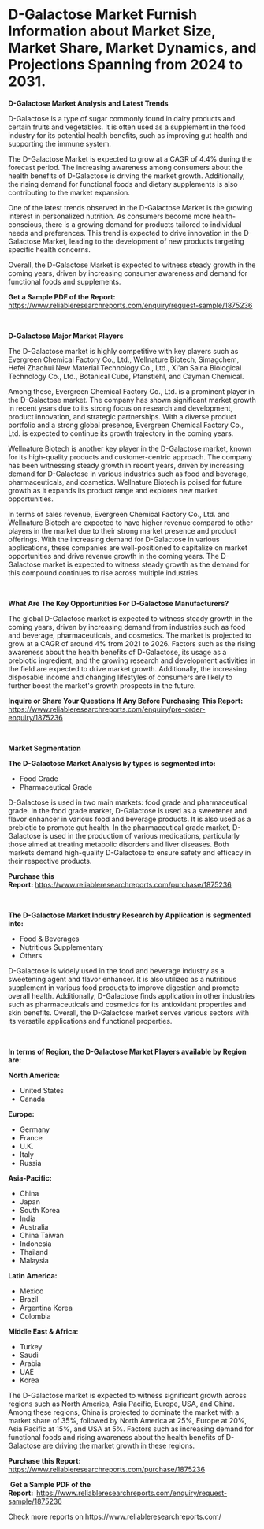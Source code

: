 <p><h1>D-Galactose Market Furnish Information about Market Size, Market Share, Market Dynamics, and Projections Spanning from 2024 to 2031.</h1></p><p><strong>D-Galactose Market Analysis and Latest Trends</strong></p>
<p><p>D-Galactose is a type of sugar commonly found in dairy products and certain fruits and vegetables. It is often used as a supplement in the food industry for its potential health benefits, such as improving gut health and supporting the immune system.</p><p>The D-Galactose Market is expected to grow at a CAGR of 4.4% during the forecast period. The increasing awareness among consumers about the health benefits of D-Galactose is driving the market growth. Additionally, the rising demand for functional foods and dietary supplements is also contributing to the market expansion.</p><p>One of the latest trends observed in the D-Galactose Market is the growing interest in personalized nutrition. As consumers become more health-conscious, there is a growing demand for products tailored to individual needs and preferences. This trend is expected to drive innovation in the D-Galactose Market, leading to the development of new products targeting specific health concerns.</p><p>Overall, the D-Galactose Market is expected to witness steady growth in the coming years, driven by increasing consumer awareness and demand for functional foods and supplements.</p></p>
<p><strong>Get a Sample PDF of the Report:&nbsp;</strong> <a href="https://www.reliableresearchreports.com/enquiry/request-sample/1875236">https://www.reliableresearchreports.com/enquiry/request-sample/1875236</a></p>
<p>&nbsp;</p>
<p><strong>D-Galactose Major Market Players</strong></p>
<p><p>The D-Galactose market is highly competitive with key players such as Evergreen Chemical Factory Co., Ltd., Wellnature Biotech, Simagchem, Hefei Zhaohui New Material Technology Co., Ltd., Xi'an Saina Biological Technology Co., Ltd., Botanical Cube, Pfanstiehl, and Cayman Chemical. </p><p>Among these, Evergreen Chemical Factory Co., Ltd. is a prominent player in the D-Galactose market. The company has shown significant market growth in recent years due to its strong focus on research and development, product innovation, and strategic partnerships. With a diverse product portfolio and a strong global presence, Evergreen Chemical Factory Co., Ltd. is expected to continue its growth trajectory in the coming years. </p><p>Wellnature Biotech is another key player in the D-Galactose market, known for its high-quality products and customer-centric approach. The company has been witnessing steady growth in recent years, driven by increasing demand for D-Galactose in various industries such as food and beverage, pharmaceuticals, and cosmetics. Wellnature Biotech is poised for future growth as it expands its product range and explores new market opportunities. </p><p>In terms of sales revenue, Evergreen Chemical Factory Co., Ltd. and Wellnature Biotech are expected to have higher revenue compared to other players in the market due to their strong market presence and product offerings. With the increasing demand for D-Galactose in various applications, these companies are well-positioned to capitalize on market opportunities and drive revenue growth in the coming years. The D-Galactose market is expected to witness steady growth as the demand for this compound continues to rise across multiple industries.</p></p>
<p>&nbsp;</p>
<p><strong>What Are The Key Opportunities For D-Galactose Manufacturers?</strong></p>
<p><p>The global D-Galactose market is expected to witness steady growth in the coming years, driven by increasing demand from industries such as food and beverage, pharmaceuticals, and cosmetics. The market is projected to grow at a CAGR of around 4% from 2021 to 2026. Factors such as the rising awareness about the health benefits of D-Galactose, its usage as a prebiotic ingredient, and the growing research and development activities in the field are expected to drive market growth. Additionally, the increasing disposable income and changing lifestyles of consumers are likely to further boost the market's growth prospects in the future.</p></p>
<p><strong>Inquire or Share Your Questions If Any Before Purchasing This Report:</strong> <a href="https://www.reliableresearchreports.com/enquiry/pre-order-enquiry/1875236">https://www.reliableresearchreports.com/enquiry/pre-order-enquiry/1875236</a></p>
<p>&nbsp;</p>
<p><strong>Market Segmentation</strong></p>
<p><strong>The D-Galactose Market Analysis by types is segmented into:</strong></p>
<p><ul><li>Food Grade</li><li>Pharmaceutical Grade</li></ul></p>
<p><p>D-Galactose is used in two main markets: food grade and pharmaceutical grade. In the food grade market, D-Galactose is used as a sweetener and flavor enhancer in various food and beverage products. It is also used as a prebiotic to promote gut health. In the pharmaceutical grade market, D-Galactose is used in the production of various medications, particularly those aimed at treating metabolic disorders and liver diseases. Both markets demand high-quality D-Galactose to ensure safety and efficacy in their respective products.</p></p>
<p><strong>Purchase this Report:&nbsp;</strong><a href="https://www.reliableresearchreports.com/purchase/1875236">https://www.reliableresearchreports.com/purchase/1875236</a></p>
<p>&nbsp;</p>
<p><strong>The D-Galactose Market Industry Research by Application is segmented into:</strong></p>
<p><ul><li>Food & Beverages</li><li>Nutritious Supplementary</li><li>Others</li></ul></p>
<p><p>D-Galactose is widely used in the food and beverage industry as a sweetening agent and flavor enhancer. It is also utilized as a nutritious supplement in various food products to improve digestion and promote overall health. Additionally, D-Galactose finds application in other industries such as pharmaceuticals and cosmetics for its antioxidant properties and skin benefits. Overall, the D-Galactose market serves various sectors with its versatile applications and functional properties.</p></p>
<p>&nbsp;</p>
<p><strong>In terms of Region, the D-Galactose Market Players available by Region are:</strong></p>
<p>
    <p> <strong> North America: </strong>
        <ul>
            <li>United States</li>
            <li>Canada</li>
        </ul>
        </p> 
    <p> <strong> Europe: </strong>
        <ul>
            <li>Germany</li>
            <li>France</li>
            <li>U.K.</li>
            <li>Italy</li>
            <li>Russia</li>
        </ul>
        </p> 
    <p> <strong> Asia-Pacific: </strong>
        <ul>
            <li>China</li>
            <li>Japan</li>
            <li>South Korea</li>
            <li>India</li>
            <li>Australia</li>
            <li>China Taiwan</li>
            <li>Indonesia</li>
            <li>Thailand</li>
            <li>Malaysia</li>
        </ul>
        </p> 
    <p> <strong> Latin America: </strong>
        <ul>
            <li>Mexico</li>
            <li>Brazil</li>
            <li>Argentina Korea</li>
            <li>Colombia</li>
        </ul>
        </p> 
    <p> <strong> Middle East & Africa: </strong>
        <ul>
            <li>Turkey</li>
            <li>Saudi</li>
            <li>Arabia</li>
            <li>UAE</li>
            <li>Korea</li>
        </ul>
    </p>
    </p>
<p><p>The D-Galactose market is expected to witness significant growth across regions such as North America, Asia Pacific, Europe, USA, and China. Among these regions, China is projected to dominate the market with a market share of 35%, followed by North America at 25%, Europe at 20%, Asia Pacific at 15%, and USA at 5%. Factors such as increasing demand for functional foods and rising awareness about the health benefits of D-Galactose are driving the market growth in these regions.</p></p>
<p><strong>Purchase this Report: </strong><a href="https://www.reliableresearchreports.com/purchase/1875236">https://www.reliableresearchreports.com/purchase/1875236</a></p>
<p>&nbsp;<strong>Get a Sample PDF of the Report:&nbsp;&nbsp;</strong><a href="https://www.reliableresearchreports.com/enquiry/request-sample/1875236">https://www.reliableresearchreports.com/enquiry/request-sample/1875236</a></p>
<p><strong></strong></p>
<p>Check more reports on https://www.reliableresearchreports.com/</p>